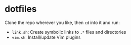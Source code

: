 dotfiles
========

Clone the repo wherever you like, then `cd` into it and run:

- `link.sh`: Create symbolic links to `.*` files and directories
- `vim.sh`: Install/update Vim plugins
